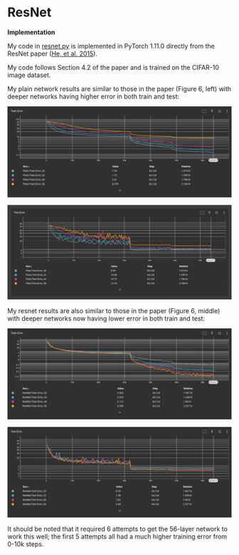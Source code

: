 # ResNet
<b>Implementation</b>

My code in <a href=https://github.com/redonovan/ResNet/blob/main/resnet.py>resnet.py</a> is implemented in PyTorch 1.11.0 directly from the ResNet paper (<a href=https://arxiv.org/abs/1512.03385>He, et al. 2015</a>).  

My code follows Section 4.2 of the paper and is trained on the CIFAR-10 image dataset.

My plain network results are similar to those in the paper (Figure 6, left) with deeper networks having higher error in both train and test:

![plain network training error](plain_train.png)

![plain network testing error](plain_test.png)

My resnet results are also similar to those in the paper (Figure 6, middle) with deeper networks now having lower error in both train and test:

![residual network training error](resnet_train.png)

![residual network testing error](resnet_test.png)

It should be noted that it required 6 attempts to get the 56-layer network to work this well; the first 5 attempts all had a much higher training error from 0-10k steps.
